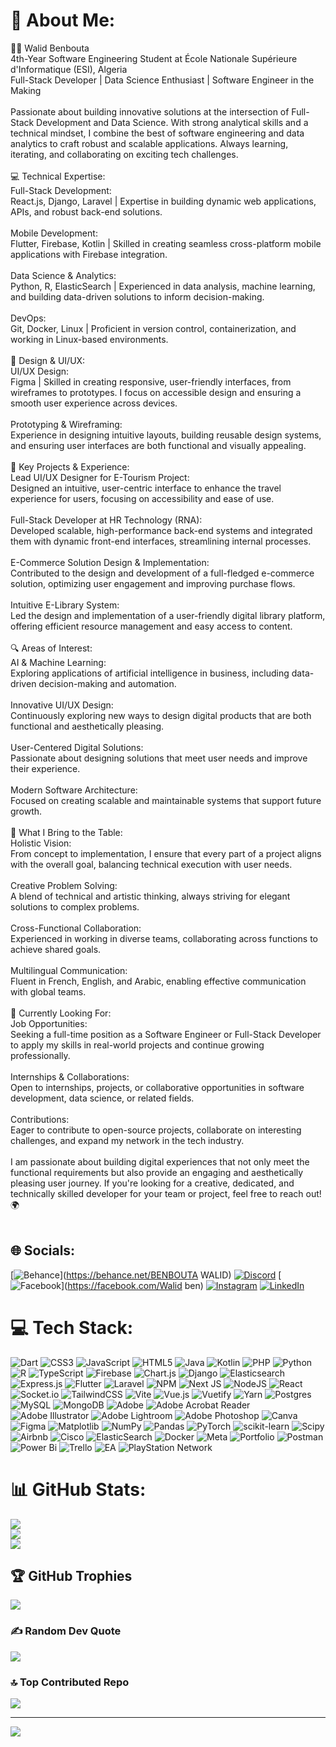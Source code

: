 # 💫 About Me:
👨‍💻 Walid Benbouta<br>4th-Year Software Engineering Student at École Nationale Supérieure d'Informatique (ESI), Algeria<br>Full-Stack Developer | Data Science Enthusiast | Software Engineer in the Making<br><br>Passionate about building innovative solutions at the intersection of Full-Stack Development and Data Science. With strong analytical skills and a technical mindset, I combine the best of software engineering and data analytics to craft robust and scalable applications. Always learning, iterating, and collaborating on exciting tech challenges.<br><br>💻 Technical Expertise:<br>Full-Stack Development:<br>React.js, Django, Laravel | Expertise in building dynamic web applications, APIs, and robust back-end solutions.<br><br>Mobile Development:<br>Flutter, Firebase, Kotlin | Skilled in creating seamless cross-platform mobile applications with Firebase integration.<br><br>Data Science & Analytics:<br>Python, R, ElasticSearch | Experienced in data analysis, machine learning, and building data-driven solutions to inform decision-making.<br><br>DevOps:<br>Git, Docker, Linux | Proficient in version control, containerization, and working in Linux-based environments.<br><br>🎨 Design & UI/UX:<br>UI/UX Design:<br>Figma | Skilled in creating responsive, user-friendly interfaces, from wireframes to prototypes. I focus on accessible design and ensuring a smooth user experience across devices.<br><br>Prototyping & Wireframing:<br>Experience in designing intuitive layouts, building reusable design systems, and ensuring user interfaces are both functional and visually appealing.<br><br>🚀 Key Projects & Experience:<br>Lead UI/UX Designer for E-Tourism Project:<br>Designed an intuitive, user-centric interface to enhance the travel experience for users, focusing on accessibility and ease of use.<br><br>Full-Stack Developer at HR Technology (RNA):<br>Developed scalable, high-performance back-end systems and integrated them with dynamic front-end interfaces, streamlining internal processes.<br><br>E-Commerce Solution Design & Implementation:<br>Contributed to the design and development of a full-fledged e-commerce solution, optimizing user engagement and improving purchase flows.<br><br>Intuitive E-Library System:<br>Led the design and implementation of a user-friendly digital library platform, offering efficient resource management and easy access to content.<br><br>🔍 Areas of Interest:<br>AI & Machine Learning:<br>Exploring applications of artificial intelligence in business, including data-driven decision-making and automation.<br><br>Innovative UI/UX Design:<br>Continuously exploring new ways to design digital products that are both functional and aesthetically pleasing.<br><br>User-Centered Digital Solutions:<br>Passionate about designing solutions that meet user needs and improve their experience.<br><br>Modern Software Architecture:<br>Focused on creating scalable and maintainable systems that support future growth.<br><br>🌟 What I Bring to the Table:<br>Holistic Vision:<br>From concept to implementation, I ensure that every part of a project aligns with the overall goal, balancing technical execution with user needs.<br><br>Creative Problem Solving:<br>A blend of technical and artistic thinking, always striving for elegant solutions to complex problems.<br><br>Cross-Functional Collaboration:<br>Experienced in working in diverse teams, collaborating across functions to achieve shared goals.<br><br>Multilingual Communication:<br>Fluent in French, English, and Arabic, enabling effective communication with global teams.<br><br>🔄 Currently Looking For:<br>Job Opportunities:<br>Seeking a full-time position as a Software Engineer or Full-Stack Developer to apply my skills in real-world projects and continue growing professionally.<br><br>Internships & Collaborations:<br>Open to internships, projects, or collaborative opportunities in software development, data science, or related fields.<br><br>Contributions:<br>Eager to contribute to open-source projects, collaborate on interesting challenges, and expand my network in the tech industry.<br><br>I am passionate about building digital experiences that not only meet the functional requirements but also provide an engaging and aesthetically pleasing user journey. If you're looking for a creative, dedicated, and technically skilled developer for your team or project, feel free to reach out! 🌍<br><br>


## 🌐 Socials:
[![Behance](https://img.shields.io/badge/Behance-1769ff?logo=behance&logoColor=white)](https://behance.net/BENBOUTA WALID) [![Discord](https://img.shields.io/badge/Discord-%237289DA.svg?logo=discord&logoColor=white)](https://discord.gg/waliddev) [![Facebook](https://img.shields.io/badge/Facebook-%231877F2.svg?logo=Facebook&logoColor=white)](https://facebook.com/Walid ben) [![Instagram](https://img.shields.io/badge/Instagram-%23E4405F.svg?logo=Instagram&logoColor=white)](https://instagram.com/walid__ben50) [![LinkedIn](https://img.shields.io/badge/LinkedIn-%230077B5.svg?logo=linkedin&logoColor=white)](https://linkedin.com/in/https://www.linkedin.com/in/benbouta-walid-416870291/) 

# 💻 Tech Stack:
![Dart](https://img.shields.io/badge/dart-%230175C2.svg?style=plastic&logo=dart&logoColor=white) ![CSS3](https://img.shields.io/badge/css3-%231572B6.svg?style=plastic&logo=css3&logoColor=white) ![JavaScript](https://img.shields.io/badge/javascript-%23323330.svg?style=plastic&logo=javascript&logoColor=%23F7DF1E) ![HTML5](https://img.shields.io/badge/html5-%23E34F26.svg?style=plastic&logo=html5&logoColor=white) ![Java](https://img.shields.io/badge/java-%23ED8B00.svg?style=plastic&logo=openjdk&logoColor=white) ![Kotlin](https://img.shields.io/badge/kotlin-%237F52FF.svg?style=plastic&logo=kotlin&logoColor=white) ![PHP](https://img.shields.io/badge/php-%23777BB4.svg?style=plastic&logo=php&logoColor=white) ![Python](https://img.shields.io/badge/python-3670A0?style=plastic&logo=python&logoColor=ffdd54) ![R](https://img.shields.io/badge/r-%23276DC3.svg?style=plastic&logo=r&logoColor=white) ![TypeScript](https://img.shields.io/badge/typescript-%23007ACC.svg?style=plastic&logo=typescript&logoColor=white) ![Firebase](https://img.shields.io/badge/firebase-%23039BE5.svg?style=plastic&logo=firebase) ![Chart.js](https://img.shields.io/badge/chart.js-F5788D.svg?style=plastic&logo=chart.js&logoColor=white) ![Django](https://img.shields.io/badge/django-%23092E20.svg?style=plastic&logo=django&logoColor=white) ![Elasticsearch](https://img.shields.io/badge/elasticsearch-%230377CC.svg?style=plastic&logo=elasticsearch&logoColor=white) ![Express.js](https://img.shields.io/badge/express.js-%23404d59.svg?style=plastic&logo=express&logoColor=%2361DAFB) ![Flutter](https://img.shields.io/badge/Flutter-%2302569B.svg?style=plastic&logo=Flutter&logoColor=white) ![Laravel](https://img.shields.io/badge/laravel-%23FF2D20.svg?style=plastic&logo=laravel&logoColor=white) ![NPM](https://img.shields.io/badge/NPM-%23CB3837.svg?style=plastic&logo=npm&logoColor=white) ![Next JS](https://img.shields.io/badge/Next-black?style=plastic&logo=next.js&logoColor=white) ![NodeJS](https://img.shields.io/badge/node.js-6DA55F?style=plastic&logo=node.js&logoColor=white) ![React](https://img.shields.io/badge/react-%2320232a.svg?style=plastic&logo=react&logoColor=%2361DAFB) ![Socket.io](https://img.shields.io/badge/Socket.io-black?style=plastic&logo=socket.io&badgeColor=010101) ![TailwindCSS](https://img.shields.io/badge/tailwindcss-%2338B2AC.svg?style=plastic&logo=tailwind-css&logoColor=white) ![Vite](https://img.shields.io/badge/vite-%23646CFF.svg?style=plastic&logo=vite&logoColor=white) ![Vue.js](https://img.shields.io/badge/vue.js-%2335495e.svg?style=plastic&logo=vuedotjs&logoColor=%234FC08D) ![Vuetify](https://img.shields.io/badge/Vuetify-1867C0?style=plastic&logo=vuetify&logoColor=AEDDFF) ![Yarn](https://img.shields.io/badge/yarn-%232C8EBB.svg?style=plastic&logo=yarn&logoColor=white) ![Postgres](https://img.shields.io/badge/postgres-%23316192.svg?style=plastic&logo=postgresql&logoColor=white) ![MySQL](https://img.shields.io/badge/mysql-4479A1.svg?style=plastic&logo=mysql&logoColor=white) ![MongoDB](https://img.shields.io/badge/MongoDB-%234ea94b.svg?style=plastic&logo=mongodb&logoColor=white) ![Adobe](https://img.shields.io/badge/adobe-%23FF0000.svg?style=plastic&logo=adobe&logoColor=white) ![Adobe Acrobat Reader](https://img.shields.io/badge/Adobe%20Acrobat%20Reader-EC1C24.svg?style=plastic&logo=Adobe%20Acrobat%20Reader&logoColor=white) ![Adobe Illustrator](https://img.shields.io/badge/adobe%20illustrator-%23FF9A00.svg?style=plastic&logo=adobe%20illustrator&logoColor=white) ![Adobe Lightroom](https://img.shields.io/badge/Adobe%20Lightroom-31A8FF.svg?style=plastic&logo=Adobe%20Lightroom&logoColor=white) ![Adobe Photoshop](https://img.shields.io/badge/adobe%20photoshop-%2331A8FF.svg?style=plastic&logo=adobe%20photoshop&logoColor=white) ![Canva](https://img.shields.io/badge/Canva-%2300C4CC.svg?style=plastic&logo=Canva&logoColor=white) ![Figma](https://img.shields.io/badge/figma-%23F24E1E.svg?style=plastic&logo=figma&logoColor=white) ![Matplotlib](https://img.shields.io/badge/Matplotlib-%23ffffff.svg?style=plastic&logo=Matplotlib&logoColor=black) ![NumPy](https://img.shields.io/badge/numpy-%23013243.svg?style=plastic&logo=numpy&logoColor=white) ![Pandas](https://img.shields.io/badge/pandas-%23150458.svg?style=plastic&logo=pandas&logoColor=white) ![PyTorch](https://img.shields.io/badge/PyTorch-%23EE4C2C.svg?style=plastic&logo=PyTorch&logoColor=white) ![scikit-learn](https://img.shields.io/badge/scikit--learn-%23F7931E.svg?style=plastic&logo=scikit-learn&logoColor=white) ![Scipy](https://img.shields.io/badge/SciPy-%230C55A5.svg?style=plastic&logo=scipy&logoColor=%white) ![Airbnb](https://img.shields.io/badge/Airbnb-%23ff5a5f.svg?style=plastic&logo=Airbnb&logoColor=white) ![Cisco](https://img.shields.io/badge/cisco-%23049fd9.svg?style=plastic&logo=cisco&logoColor=black) ![ElasticSearch](https://img.shields.io/badge/-ElasticSearch-005571?style=plastic&logo=elasticsearch) ![Docker](https://img.shields.io/badge/docker-%230db7ed.svg?style=plastic&logo=docker&logoColor=white) ![Meta](https://img.shields.io/badge/Meta-%230467DF.svg?style=plastic&logo=Meta&logoColor=white) ![Portfolio](https://img.shields.io/badge/Portfolio-%23000000.svg?style=plastic&logo=firefox&logoColor=#FF7139) ![Postman](https://img.shields.io/badge/Postman-FF6C37?style=plastic&logo=postman&logoColor=white) ![Power Bi](https://img.shields.io/badge/power_bi-F2C811?style=plastic&logo=powerbi&logoColor=black) ![Trello](https://img.shields.io/badge/Trello-%23026AA7.svg?style=plastic&logo=Trello&logoColor=white) ![EA](https://img.shields.io/badge/ea-%23000000.svg?style=plastic&logo=ea&logoColor=white) ![PlayStation Network](https://img.shields.io/badge/PSN-%230070D1.svg?style=plastic&logo=Playstation&logoColor=white)
# 📊 GitHub Stats:
![](https://github-readme-stats.vercel.app/api?username=nirdidev05&theme=vue-dark&hide_border=false&include_all_commits=true&count_private=true)<br/>
![](https://nirzak-streak-stats.vercel.app/?user=nirdidev05&theme=vue-dark&hide_border=false)<br/>
![](https://github-readme-stats.vercel.app/api/top-langs/?username=nirdidev05&theme=vue-dark&hide_border=false&include_all_commits=true&count_private=true&layout=compact)

## 🏆 GitHub Trophies
![](https://github-profile-trophy.vercel.app/?username=nirdidev05&theme=vue-dark&no-frame=true&no-bg=true&margin-w=4)

### ✍️ Random Dev Quote
![](https://quotes-github-readme.vercel.app/api?type=horizontal&theme=tokyonight)

### 🔝 Top Contributed Repo
![](https://github-contributor-stats.vercel.app/api?username=nirdidev05&limit=5&theme=vue-dark&combine_all_yearly_contributions=true)

---
[![](https://visitcount.itsvg.in/api?id=nirdidev05&icon=1&color=9)](https://visitcount.itsvg.in)

<!-- Proudly created with GPRM ( https://gprm.itsvg.in ) -->
